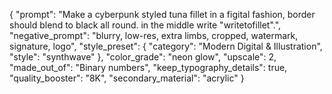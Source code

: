 {
  "prompt": "Make a cyberpunk styled tuna fillet in a figital fashion, border should blend to black all round. in the middle write \"writetofillet\".",
  "negative_prompt": "blurry, low-res, extra limbs, cropped, watermark, signature, logo",
  "style_preset": {
    "category": "Modern Digital & Illustration",
    "style": "synthwave"
  },
  "color_grade": "neon glow",
  "upscale": 2,
  "made_out_of": "Binary numbers",
  "keep_typography_details": true,
  "quality_booster": "8K",
  "secondary_material": "acrylic"
}